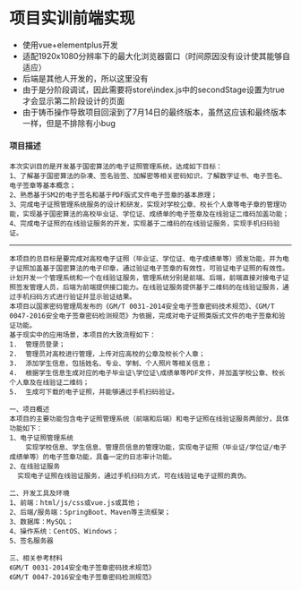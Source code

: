 # 项目实训前端实现

- 使用vue+elementplus开发
- 适配1920x1080分辨率下的最大化浏览器窗口（时间原因没有设计使其能够自适应）
- 后端是其他人开发的，所以这里没有
- 由于是分阶段调试，因此需要将store\index.js中的secondStage设置为true才会显示第二阶段设计的页面
- 由于铸币操作导致项目回滚到了7月14日的最终版本，虽然这应该和最终版本一样，但是不排除有小bug

#### 项目描述

```
本次实训目的是开发基于国密算法的电子证照管理系统，达成如下目标：
1、了解基于国密算法的杂凑、签名验签、加解密等相关密码知识，了解数字证书、电子签名、电子签章等基本概念；
2、熟悉基于SM2的电子签名和基于PDF版式文件电子签章的基本原理；
3、完成电子证照管理系统服务的设计和研发，实现对学校公章、校长个人章等电子章的管理功能，实现基于国密算法的高校毕业证、学位证、成绩单的电子签章及在线验证二维码加盖功能；
4、完成电子证照的在线验证服务的开发，实现基于二维码的在线验证服务，实现手机扫码验证。
```

---

```
本项目的总目标是要完成对高校电子证照（毕业证、学位证、电子成绩单等）颁发功能，并为电子证照加盖基于国密算法的电子印章，通过验证电子签章的有效性，可验证电子证照的有效性。计划开发一个管理系统和一个在线验证服务，管理系统分别是前端、后端，前端直接对接电子证照签发管理人员，后端为前端提供接口能力。在线验证服务提供基于二维码的在线验证服务，通过手机扫码方式进行验证并显示验证结果。
本项目以国家密码管理局发布的《GM/T 0031-2014安全电子签章密码技术规范》、《GM/T 0047-2016安全电子签章密码检测规范》为依据，完成对电子证照类版式文件的电子签章和验证功能。
基于现实中的应用场景，本项目的大致流程如下：
1.	管理员登录；
2.	管理员对高校进行管理，上传对应高校的公章及校长个人章；
3.	添加学生信息，包括姓名、专业、学制、个人照片等相关信息；
4.	根据学生信息生成对应的电子毕业证\学位证\成绩单等PDF文件，并加盖学校公章、校长个人章及在线验证二维码；
5.	生成可下载的电子证照，并能够通过手机扫码验证。

一、项目概述
本项目的主要功能包含电子证照管理系统（前端和后端）和电子证照在线验证服务两部分，具体功能如下：
1、电子证照管理系统
    实现学校信息、学生信息、管理员信息的管理功能，实现电子证照（毕业证/学位证/电子成绩单等）的电子签章功能，具备一定的日志审计功能。
2、在线验证服务
  实现电子证照在线验证服务，通过手机扫码方式，可在线验证电子证照的真伪。

二、开发工具及环境
1、前端：html/js/css或vue.js或其他；
2、后端/服务端：SpringBoot、Maven等主流框架；
3、数据库：MySQL；
4、操作系统：CentOS、Windows；
5、签名服务器

三、相关参考材料
《GM/T 0031-2014安全电子签章密码技术规范》
《GM/T 0047-2016安全电子签章密码检测规范》

```

